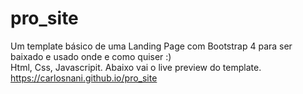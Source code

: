 # pro_site
Um template básico de uma Landing Page com Bootstrap 4 para ser baixado e usado onde e como quiser :)<br>
Html, Css, Javascripit.
Abaixo vai o live preview do template.<br> 
https://carlosnani.github.io/pro_site

